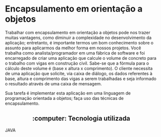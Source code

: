 <h1>Encapsulamento em orientação a objetos</h1>

<p>Trabalhar com encapsulamento em orientação a objetos pode nos trazer muitas vantagens, como diminuir a complexidade no desenvolvimento da aplicação; entretanto, é importante termos um bom conhecimento sobre o assunto para aplicarmos da melhor forma em nossos projetos.
Você trabalha como analista/programador em uma fábrica de software e foi encarregado de criar uma aplicação que calcule o volume de concreto para o trabalho com vigas em construção civil. Sabe-se que a fórmula para o cálculo deste volume é (base x altura x comprimento).
O cliente necessita de uma aplicação que solicite, via caixa de diálogo, os dados referentes à base, altura e comprimento das vigas a serem trabalhadas e seja informado o resultado através de uma caixa de mensagem.</p>

<p>Sua tarefa é implementar esta aplicação em uma linguagem de programação orientada a objetos; faça uso das técnicas de encapsulamento.</p>

<h2 align="center"> :computer: Tecnologia utilizada </h2>
<p>JAVA</p>
<br>
